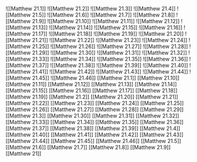 ![[Matthew 21.1]]
![[Matthew 21.2]]
![[Matthew 21.3]]
![[Matthew 21.4]]
![[Matthew 21.5]]
![[Matthew 21.6]]
![[Matthew 21.7]]
![[Matthew 21.8]]
![[Matthew 21.9]]
![[Matthew 21.10]]
![[Matthew 21.11]]
![[Matthew 21.12]]
![[Matthew 21.13]]
![[Matthew 21.14]]
![[Matthew 21.15]]
![[Matthew 21.16]]
![[Matthew 21.17]]
![[Matthew 21.18]]
![[Matthew 21.19]]
![[Matthew 21.20]]
![[Matthew 21.21]]
![[Matthew 21.22]]
![[Matthew 21.23]]
![[Matthew 21.24]]
![[Matthew 21.25]]
![[Matthew 21.26]]
![[Matthew 21.27]]
![[Matthew 21.28]]
![[Matthew 21.29]]
![[Matthew 21.30]]
![[Matthew 21.31]]
![[Matthew 21.32]]
![[Matthew 21.33]]
![[Matthew 21.34]]
![[Matthew 21.35]]
![[Matthew 21.36]]
![[Matthew 21.37]]
![[Matthew 21.38]]
![[Matthew 21.39]]
![[Matthew 21.40]]
![[Matthew 21.41]]
![[Matthew 21.42]]
![[Matthew 21.43]]
![[Matthew 21.44]]
![[Matthew 21.45]]
![[Matthew 21.46]]
[[Matthew 21.1]]
[[Matthew 21.10]]
[[Matthew 21.11]]
[[Matthew 21.12]]
[[Matthew 21.13]]
[[Matthew 21.14]]
[[Matthew 21.15]]
[[Matthew 21.16]]
[[Matthew 21.17]]
[[Matthew 21.18]]
[[Matthew 21.19]]
[[Matthew 21.2]]
[[Matthew 21.20]]
[[Matthew 21.21]]
[[Matthew 21.22]]
[[Matthew 21.23]]
[[Matthew 21.24]]
[[Matthew 21.25]]
[[Matthew 21.26]]
[[Matthew 21.27]]
[[Matthew 21.28]]
[[Matthew 21.29]]
[[Matthew 21.3]]
[[Matthew 21.30]]
[[Matthew 21.31]]
[[Matthew 21.32]]
[[Matthew 21.33]]
[[Matthew 21.34]]
[[Matthew 21.35]]
[[Matthew 21.36]]
[[Matthew 21.37]]
[[Matthew 21.38]]
[[Matthew 21.39]]
[[Matthew 21.4]]
[[Matthew 21.40]]
[[Matthew 21.41]]
[[Matthew 21.42]]
[[Matthew 21.43]]
[[Matthew 21.44]]
[[Matthew 21.45]]
[[Matthew 21.46]]
[[Matthew 21.5]]
[[Matthew 21.6]]
[[Matthew 21.7]]
[[Matthew 21.8]]
[[Matthew 21.9]]
[[Matthew 21]]
